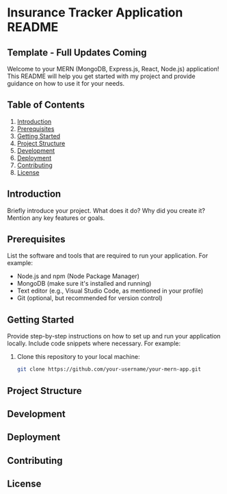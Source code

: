 # Insurance Tracker Application README

## Template - Full Updates Coming

Welcome to your MERN (MongoDB, Express.js, React, Node.js) application! This README will help you get started with my project and provide guidance on how to use it for your needs.

## Table of Contents

1. [Introduction](#introduction)
2. [Prerequisites](#prerequisites)
3. [Getting Started](#getting-started)
4. [Project Structure](#project-structure)
5. [Development](#development)
6. [Deployment](#deployment)
7. [Contributing](#contributing)
8. [License](#license)

## Introduction

Briefly introduce your project. What does it do? Why did you create it? Mention any key features or goals.

## Prerequisites

List the software and tools that are required to run your application. For example:

- Node.js and npm (Node Package Manager)
- MongoDB (make sure it's installed and running)
- Text editor (e.g., Visual Studio Code, as mentioned in your profile)
- Git (optional, but recommended for version control)

## Getting Started

Provide step-by-step instructions on how to set up and run your application locally. Include code snippets where necessary. For example:

1. Clone this repository to your local machine:

   ```bash
   git clone https://github.com/your-username/your-mern-app.git


## Project Structure

## Development

## Deployment

## Contributing

## License
